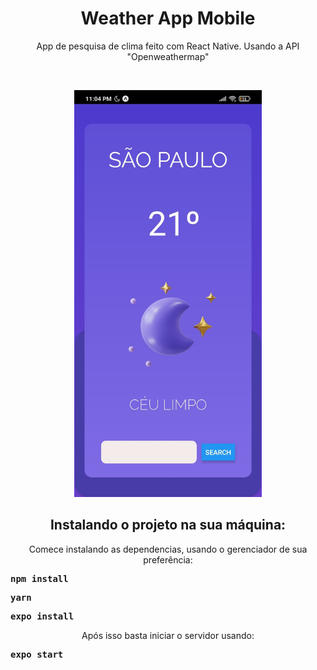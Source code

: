  <h1 align="center">Weather App Mobile</h1>


 <p align="center">App de pesquisa de clima feito com React Native. Usando a API "Openweathermap"</p>

<br>

<p align="center"><img style="width:300px;" src="assets/img/screenshot/screenshot.jpeg" alt="screenshot"/></p>

<h2 align="center">Instalando o projeto na sua máquina:</h2>

<p align="center">Comece instalando as dependencias, usando o gerenciador de sua preferência:</p>
<pre><strong>npm install</strong></pre>
<pre><strong>yarn</strong></pre>
<pre><strong>expo install</strong></pre>

<p align="center">Após isso basta iniciar o servidor usando:</p>
<pre><strong>expo start</strong></pre>
